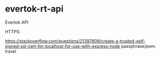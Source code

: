 # evertok-rt-api

Evertok API

HTTPS:

https://stackoverflow.com/questions/21397809/create-a-trusted-self-signed-ssl-cert-for-localhost-for-use-with-express-node
passphrase/pem: travel